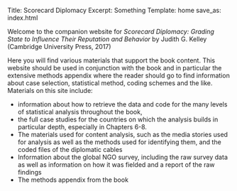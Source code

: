 Title: Scorecard Diplomacy
Excerpt: Something
Template: home
save_as: index.html


Welcome to the companion website for *Scorecard Diplomacy: Grading State to Influence Their Reputation and Behavior* by Judith G. Kelley (Cambridge University Press, 2017)

Here you will find various materials that support the book content. This website should be used in conjunction with the book and in particular the extensive methods appendix where the reader should go to find information about case selection, statistical method, coding schemes and the like. 
Materials on this site include:

- information about how to retrieve the data and code for the many levels of statistical analysis throughout the book, 
- the full case studies for the countries on which the analysis builds in particular depth, especially in Chapters 6-8.
- The materials used for content analysis, such as the media stories used for analysis as well as the methods used for identifying them, and the coded files of the diplomatic cables 
- Information about the global NGO survey, including the raw survey data as well as information on how it was fielded and a report of the raw findings
- The methods appendix from the book
